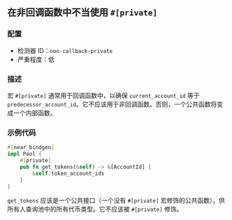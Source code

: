 
## 在非回调函数中不当使用 `#[private]`

### 配置

* 检测器 ID：`non-callback-private`
* 严重程度：低

### 描述

宏 `#[private]` 通常用于回调函数中，以确保 `current_account_id` 等于 `predecessor_account_id`。它不应该用于非回调函数。否则，一个公共函数将变成一个内部函数。

### 示例代码

```rust
#[near_bindgen]
impl Pool {
    #[private]
    pub fn get_tokens(&self) -> &[AccountId] {
        &self.token_account_ids
    }
}
```

`get_tokens` 应该是一个公共接口（一个没有 `#[private]` 宏修饰的公共函数），供所有人查询池中的所有代币类型。它不应该被 `#[private]` 修饰。